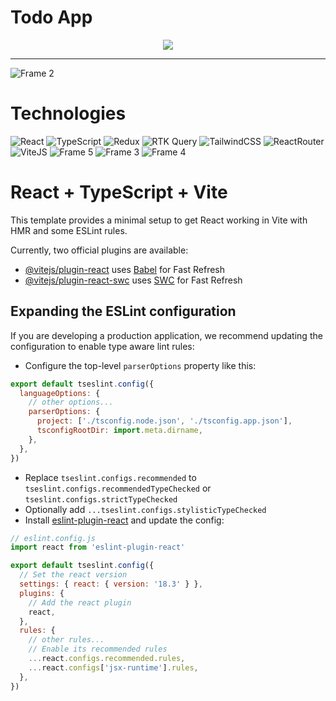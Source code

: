 <h1>Todo App</h1>

<div align="center">
	<img src="https://github.com/user-attachments/assets/c04dba06-f4b8-485f-b8d0-5c8ccea8eaef" />
</div>

---

![Frame 2](https://github.com/user-attachments/assets/fd3febc5-2df8-44c4-800a-1246128a088d)

<h1>Technologies</h1>

![React](https://ziadoua.github.io/m3-Markdown-Badges/badges/React/react2.svg)
![TypeScript](https://ziadoua.github.io/m3-Markdown-Badges/badges/TypeScript/typescript1.svg)
![Redux](https://ziadoua.github.io/m3-Markdown-Badges/badges/Redux/redux1.svg)
![RTK Query](https://pouch.jumpshare.com/preview/EPynaohHPfxdU_Tg_C_9BwrbQy_b9OWLItpg99XtXlf3h3KadbRQwI8Q8Gtfb5Wy_EAB_U0cRr0bl7YrexV9GqBPyILTCSV7h8axZIyNUyY)
![TailwindCSS](https://ziadoua.github.io/m3-Markdown-Badges/badges/TailwindCSS/tailwindcss2.svg)
![ReactRouter](https://pouch.jumpshare.com/preview/nonjL1vVCNUR7LL7hG120mfc2SWYCX0iLx2BpJN53X3eemAr7euITWVuTbXpcV28_EAB_U0cRr0bl7YrexV9GkGlfgkq85NJIZktRTGkUO0)
![ViteJS](https://ziadoua.github.io/m3-Markdown-Badges/badges/ViteJS/vitejs1.svg)
![Frame 5](https://github.com/user-attachments/assets/08da467d-4533-4ba7-94d3-c0ec24ab8ce5)
![Frame 3](https://github.com/user-attachments/assets/de9b79c6-4c7c-4485-9690-37c96eac5ae7)
![Frame 4](https://github.com/user-attachments/assets/4fcf22c7-5e32-40b5-bdcc-0a09571236ea)

# React + TypeScript + Vite

This template provides a minimal setup to get React working in Vite with HMR and some ESLint rules.

Currently, two official plugins are available:

- [@vitejs/plugin-react](https://github.com/vitejs/vite-plugin-react/blob/main/packages/plugin-react/README.md) uses [Babel](https://babeljs.io/) for Fast Refresh
- [@vitejs/plugin-react-swc](https://github.com/vitejs/vite-plugin-react-swc) uses [SWC](https://swc.rs/) for Fast Refresh

## Expanding the ESLint configuration

If you are developing a production application, we recommend updating the configuration to enable type aware lint rules:

- Configure the top-level `parserOptions` property like this:

```js
export default tseslint.config({
  languageOptions: {
    // other options...
    parserOptions: {
      project: ['./tsconfig.node.json', './tsconfig.app.json'],
      tsconfigRootDir: import.meta.dirname,
    },
  },
})
```

- Replace `tseslint.configs.recommended` to `tseslint.configs.recommendedTypeChecked` or `tseslint.configs.strictTypeChecked`
- Optionally add `...tseslint.configs.stylisticTypeChecked`
- Install [eslint-plugin-react](https://github.com/jsx-eslint/eslint-plugin-react) and update the config:

```js
// eslint.config.js
import react from 'eslint-plugin-react'

export default tseslint.config({
  // Set the react version
  settings: { react: { version: '18.3' } },
  plugins: {
    // Add the react plugin
    react,
  },
  rules: {
    // other rules...
    // Enable its recommended rules
    ...react.configs.recommended.rules,
    ...react.configs['jsx-runtime'].rules,
  },
})
```
